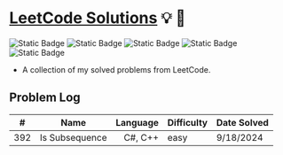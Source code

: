# **[LeetCode Solutions](https://leetcode.com/)** :bulb: :rocket:

![Static Badge](https://img.shields.io/badge/language-c%23%2C%20python-purple)
![Static Badge](https://img.shields.io/badge/easy-11-green)
![Static Badge](https://img.shields.io/badge/medium-0-orange)
![Static Badge](https://img.shields.io/badge/hard-0-red?color=%23ff0000)
![Static Badge](https://img.shields.io/badge/total-11-yellow)

- A collection of my solved problems from LeetCode.

## Problem Log

| #   | Name | Language | Difficulty | Date Solved |
| --- | :--: | -------: | ---------- | ----------- |
| 392 | Is Subsequence | C#, C++ | easy | 9/18/2024 |
